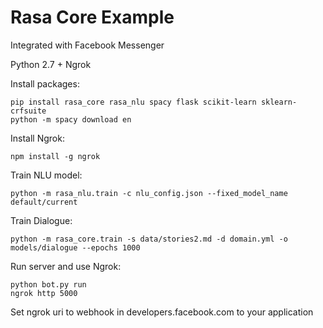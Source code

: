 # Rasa Core Example

Integrated with Facebook Messenger

Python 2.7 + Ngrok

Install packages:
```
pip install rasa_core rasa_nlu spacy flask scikit-learn sklearn-crfsuite
python -m spacy download en
```

Install Ngrok:
```
npm install -g ngrok
```

Train NLU model:
```
python -m rasa_nlu.train -c nlu_config.json --fixed_model_name default/current
```

Train Dialogue:
```
python -m rasa_core.train -s data/stories2.md -d domain.yml -o models/dialogue --epochs 1000
```

Run server and use Ngrok:
```
python bot.py run
ngrok http 5000
```

Set ngrok uri to webhook in developers.facebook.com to your application